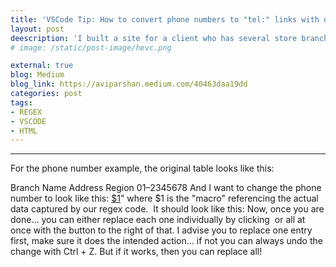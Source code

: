```yaml
---
title: 'VSCode Tip: How to convert phone numbers to "tel:" links with one go!'
layout: post
deescription: 'I built a site for a client who has several store branches. The way they provided the information was lacking, and I didn't want to go through each branch to correct the information.'
# image: /static/post-image/hevc.png

external: true
blog: Medium
blog_link: https://aviparshan.medium.com/40463daa19dd
categories: post
tags:
- REGEX
- VSCODE
- HTML
---
```



---

For the phone number example, the original table looks like this:
<tr class="loc">
<td>Branch Name</td>
<td>Address</td>
<td>Region</td>
<td>01–2345678</td>
</tr>
And I want to change the phone number to look like this:
<td><a href="tel:01–2345678>01–2345678</a></td>
In HTML, this allows the user to call a phone number by just clicking the link!

---

Turns out, with visual studio code, there is a regex find and replace command which is super helpful!
Hit Ctrl + F on windows -> Now click on the box with* icon
Now you can enter regex into the find field!
I used this regex code "((\d[\d\-.]*){9,})" to find all phone numbers on the page!
Then I wanted to do something more elaborate with those details.
In the replace section, you can use "macros" to modify the information regarding that specific entry.
In the replace field, I entered "<a href="tel:$1">$1</a>"
where $1 is the "macro" referencing the actual data captured by our regex code. 
It should look like this:
Now, once you are done… you can either replace each one individually by clicking 
or all at once with the button to the right of that. I advise you to replace one entry first, make sure it does the intended action… if not you can always undo the change with Ctrl + Z. But if it works, then you can replace all!